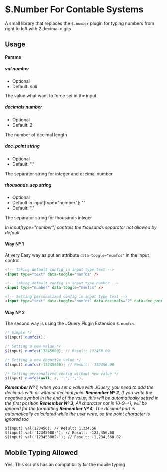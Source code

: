 # $.Number For Contable Systems
A small library that replaces the `$.number` plugin for typing numbers from right to left with 2 decimal digits

## Usage

#### Params

##### val _number_  
- Optional
- Default: *null*

The value what want to force set in the input

##### decimals  _number_  
- Optional
- Default: 2

The number of decimal length

##### dec_point  _string_  
- Optional
- Default: "."

The separator string for integer and decimal number

##### thousands_sep  _string_  
- Optional
- Default in input[type="number"]: ""
- Default: ","

The separator string for thousands integer

_In input[type="number"] controls the thousands separator not allowed by default_

#### Way Nº 1

At very Easy way as put an attribute ```data-toogle="numfcs"``` in the input control.

```HTML
<!-- Taking default config in input type text -->
<input type="text" data-toogle="numfcs" />

<!-- Taking default config in input type number -->
<input type="number" data-toogle="numfcs" />

<!-- Setting personalized config in input type text -->
<input type="text" data-toogle="numfcs" data-decimals="2" data-dec_point="." data-thousands_sep="," />
```

#### Way Nº 2

The second way is using the JQuery Plugin Extension ```$.numfcs```:

```Javascript
/* Simple */
$(input).numfcs();

/* Setting a new value */
$(input).numfcs(13245600); // Result: 132456.00

/* Setting a new negative value */
$(input).numfcs(-13245600); // Result: -132456.00

/* Setting personalized config without new value */
$(input).numfcs(null, 2, '.', ',');
```

_**Remember Nº 1**, when you set a value with JQuery, you need to add the decimals with or without decimal point_
_**Remember Nº 2**, If you write the negative symbol in the end of the value, this will be automatically setted in the first position_
_**Remember Nº 3**, All character not in [0-9\-\+], will be ignored for the formatting_
_**Remember Nº 4**, The decimal part is automatically calculated while the user write, so the point character is ignored too_

```
$(input).val(123456); // Result: 1,234.56
$(input).val('12345600-'); // Result: -123,456.00
$(input).val('123456002-'); // Result: -1,234,560.02
```

## Mobile Typing Allowed

Yes, This scripts has an compatibility for the mobile typing
